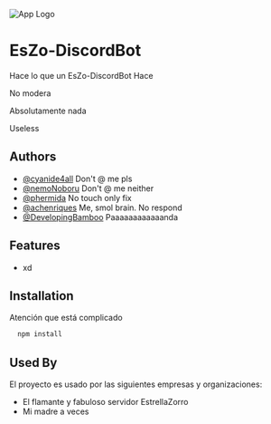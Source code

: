 

![App Logo](https://i.imgur.com/6pd7OLQ.png)
# EsZo-DiscordBot

Hace lo que un EsZo-DiscordBot Hace

No modera 

Absolutamente nada

Useless


## Authors

- [@cyanide4all](https://www.github.com/cyanide4all) Don't @ me pls
- [@nemoNoboru](https://www.github.com/nemoNoboru) Don't @ me neither
- [@phermida](https://www.github.com/phermida ) No touch only fix
- [@achenriques](https://www.github.com/achenriques ) Me, smol brain. No respond
- [@DevelopingBamboo](https://www.github.com/DevelopingBamboo ) Paaaaaaaaaaaanda


## Features

- xd


## Installation

Atención que está complicado

```bash
  npm install
```
    
## Used By

El proyecto es usado por las siguientes empresas y organizaciones:

- El flamante y fabuloso servidor EstrellaZorro
- Mi madre a veces

